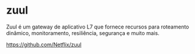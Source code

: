 # zuul
Zuul é um gateway de aplicativo L7 que fornece recursos para roteamento dinâmico, monitoramento, resiliência, segurança e muito mais.

https://github.com/Netflix/zuul

